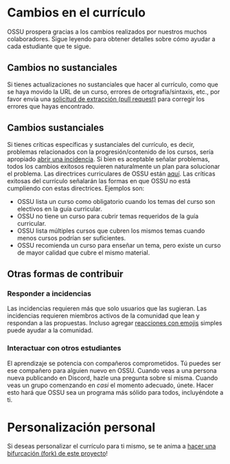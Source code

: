 # Cambios en el currículo

OSSU prospera gracias a los cambios realizados por nuestros muchos colaboradores. Sigue leyendo para obtener detalles sobre cómo ayudar a cada estudiante que te sigue.

## Cambios no sustanciales

Si tienes actualizaciones no sustanciales que hacer al currículo, como que se haya movido la URL de un curso, errores de ortografía/sintaxis, etc., por favor envía una [solicitud de extracción (pull request)](https://www.freecodecamp.org/news/how-to-make-your-first-pull-request-on-github-3/) para corregir los errores que hayas encontrado.

## Cambios sustanciales

Si tienes críticas específicas y sustanciales del currículo, es decir, problemas relacionados con la progresión/contenido de los cursos, sería apropiado [abrir una incidencia](https://help.github.com/articles/creating-an-issue/). Si bien es aceptable señalar problemas, todos los cambios exitosos requieren naturalmente un plan para solucionar el problema.
Las directrices curriculares de OSSU están [aquí](CURRICULAR_GUIDELINES.md). Las críticas exitosas del currículo señalarán las formas en que OSSU no está cumpliendo con estas directrices. Ejemplos son:

* OSSU lista un curso como obligatorio cuando los temas del curso son electivos en la guía curricular.
* OSSU no tiene un curso para cubrir temas requeridos de la guía curricular.
* OSSU lista múltiples cursos que cubren los mismos temas cuando menos cursos podrían ser suficientes.
* OSSU recomienda un curso para enseñar un tema, pero existe un curso de mayor calidad que cubre el mismo material.

## Otras formas de contribuir

### Responder a incidencias

Las incidencias requieren más que solo usuarios que las sugieran. Las incidencias requieren miembros activos de la comunidad que lean y respondan a las propuestas. Incluso agregar [reacciones con emojis](https://github.blog/2016-03-10-add-reactions-to-pull-requests-issues-and-comments/) simples puede ayudar a la comunidad.

### Interactuar con otros estudiantes

El aprendizaje se potencia con compañeros comprometidos. Tú puedes ser ese compañero para alguien nuevo en OSSU. Cuando veas a una persona nueva publicando en Discord, hazle una pregunta sobre sí misma. Cuando veas un grupo comenzando en _casi_ el momento adecuado, únete. Hacer esto hará que OSSU sea un programa más sólido para todos, incluyéndote a ti.

# Personalización personal

Si deseas personalizar el currículo para ti mismo, se te anima a [hacer una bifurcación (fork) de este proyecto](https://help.github.com/articles/fork-a-repo/)!
